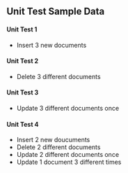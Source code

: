 ## Unit Test Sample Data

#### Unit Test 1
* Insert 3 new documents

#### Unit Test 2
* Delete 3 different documents

#### Unit Test 3
* Update 3 different documents once

#### Unit Test 4
* Insert 2 new doucuments
* Delete 2 different documents
* Update 2 different documents once
* Update 1 document 3 different times
